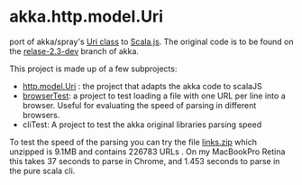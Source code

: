 akka.http.model.Uri
===================

port of akka/spray's [Uri class](http://doc.akka.io/api/akka-stream-and-http-experimental/0.4/#akka.http.model.Uri) to [Scala.js](http://www.scala-js.org/). The original code is to be found on the [relase-2.3-dev](https://github.com/akka/akka/blob/release-2.3-dev/akka-http-core/src/main/scala/akka/http/model/Uri.scala) branch of akka.

This project is made up of a few subprojects:
 * [http.model.Uri](Uri) : the project that adapts the akka code to scalaJS
 * [browserTest](browserTest): a project to test loading a file with one URL per line into a browser. Useful for evaluating the speed of parsing in different browsers. 
 * cliTest: A project to test the akka original libraries parsing speed

To test the speed of the parsing you can try the file [links.zip](https://code.google.com/p/whalebot/downloads/detail?name=links.zip) which unzipped is 9.1MB and contains 226783 URLs . On my MacBookPro Retina this takes 37 seconds to parse in Chrome, and 1.453 seconds to parse in the pure scala cli.  

